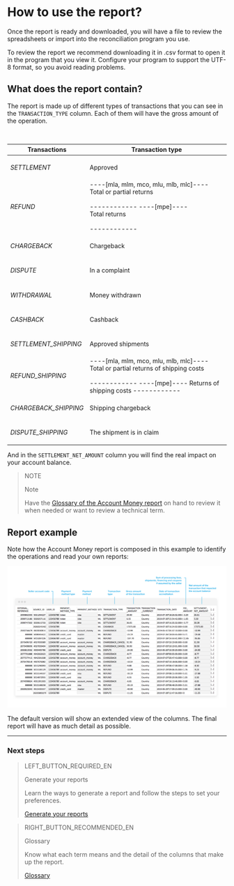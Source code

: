 # How to use the report?

Once the report is ready and downloaded, you will have a file to review the spreadsheets or import into the reconciliation program you use.

To review the report we recommend downloading it in .csv format to open it in the program that you view it. Configure your program to support the UTF-8 format, so you avoid reading problems.

## What does the report contain?

The report is made up of different types of transactions that you can see in the `TRANSACTION_TYPE` column. Each of them will have the gross amount of the operation.

<br/>

| Transactions | Transaction type |
| --- | --- |
| *SETTLEMENT* |<br/> Approved <br/><br/>|
| *REFUND* |----[mla, mlm, mco, mlu, mlb, mlc]---- <br/> Total or partial returns <br/><br/> ------------ ----[mpe]---- <br/> Total returns <br/><br/> ------------|
| *CHARGEBACK* | <br/> Chargeback <br/><br/> |
| *DISPUTE* |<br/> In a complaint <br/><br/>|
| *WITHDRAWAL* | <br/> Money withdrawn <br/><br/>|
| *CASHBACK* | <br/> Cashback <br/><br/> |
| *SETTLEMENT_SHIPPING* | <br/> Approved shipments <br/><br/> |
| *REFUND_SHIPPING* | ----[mla, mlm, mco, mlu, mlb, mlc]---- <br/> Total or partial returns of shipping costs <br/><br/> ------------ ----[mpe]---- Returns of shipping costs ------------ |
| *CHARGEBACK_SHIPPING* | <br/> Shipping chargeback <br/><br/> |
| *DISPUTE_SHIPPING* | <br/> The shipment is in claim <br/><br/> |

And in the `SETTLEMENT_NET_AMOUNT` column you will find the real impact on your account balance.

> NOTE
>
> Note
>
> Have the [Glossary of the Account Money report](https://www.mercadopago[FAKER][URL][DOMAIN]/developers/en/guides/additional-content/reports/account-money/glossary) on hand to review it when needed or want to review a technical term.

## Report example

Note how the Account Money report is composed in this example to identify the operations and read your own reports:

![Reporte de dinero en cuenta Ejemplos Mercado Pago](/images/manage-account/reports/example-settlement-en.jpg)

The default version will show an extended view of the columns. The final report will have as much detail as possible.

<hr/>

### Next steps

> LEFT_BUTTON_REQUIRED_EN
>
> Generate your reports
>
> Learn the ways to generate a report and follow the steps to set your preferences.
>
> [Generate your reports](https://www.mercadopago[FAKER][URL][DOMAIN]/developers/en/guides/additional-content/reports/account-money/generate)

> RIGHT_BUTTON_RECOMMENDED_EN
>
> Glossary
>
> Know what each term means and the detail of the columns that make up the report.
>
> [Glossary](https://www.mercadopago[FAKER][URL][DOMAIN]/developers/en/guides/additional-content/reports/account-money/glossary)